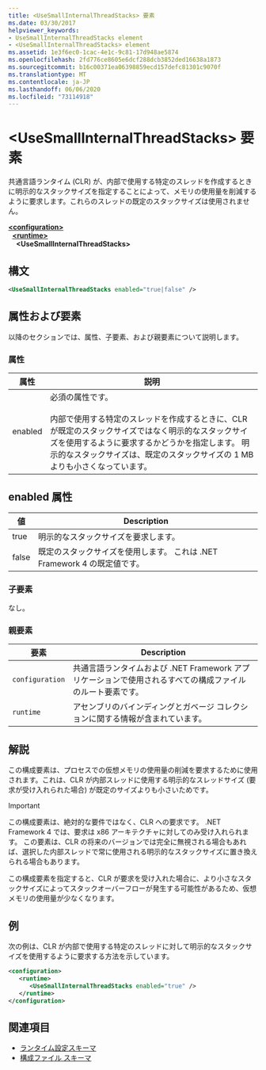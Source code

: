 ```yaml
---
title: <UseSmallInternalThreadStacks> 要素
ms.date: 03/30/2017
helpviewer_keywords:
- UseSmallInternalThreadStacks element
- <UseSmallInternalThreadStacks> element
ms.assetid: 1e3f6ec0-1cac-4e1c-9c81-17d948ae5874
ms.openlocfilehash: 2fd776ce8605e6dcf288dcb3852ded16638a1873
ms.sourcegitcommit: b16c00371ea06398859ecd157defc81301c9070f
ms.translationtype: MT
ms.contentlocale: ja-JP
ms.lasthandoff: 06/06/2020
ms.locfileid: "73114918"
---
```

# <a name="usesmallinternalthreadstacks-element"></a>\<UseSmallInternalThreadStacks> 要素
共通言語ランタイム (CLR) が、内部で使用する特定のスレッドを作成するときに明示的なスタックサイズを指定することによって、メモリの使用量を削減するように要求します。これらのスレッドの既定のスタックサイズは使用されません。  
  
[**\<configuration>**](../configuration-element.md)\
&nbsp;&nbsp;[**\<runtime>**](runtime-element.md)\
&nbsp;&nbsp;&nbsp;&nbsp;**\<UseSmallInternalThreadStacks>**  
  
## <a name="syntax"></a>構文  
  
```xml  
<UseSmallInternalThreadStacks enabled="true|false" />  
```  
  
## <a name="attributes-and-elements"></a>属性および要素  
 以降のセクションでは、属性、子要素、および親要素について説明します。  
  
### <a name="attributes"></a>属性  
  
|属性|説明|  
|---------------|-----------------|  
|enabled|必須の属性です。<br /><br /> 内部で使用する特定のスレッドを作成するときに、CLR が既定のスタックサイズではなく明示的なスタックサイズを使用するように要求するかどうかを指定します。 明示的なスタックサイズは、既定のスタックサイズの 1 MB よりも小さくなっています。|  
  
## <a name="enabled-attribute"></a>enabled 属性  
  
|値|Description|  
|-----------|-----------------|  
|true|明示的なスタックサイズを要求します。|  
|false|既定のスタックサイズを使用します。 これは .NET Framework 4 の既定値です。|  
  
### <a name="child-elements"></a>子要素  
 なし。  
  
### <a name="parent-elements"></a>親要素  
  
|要素|Description|  
|-------------|-----------------|  
|`configuration`|共通言語ランタイムおよび .NET Framework アプリケーションで使用されるすべての構成ファイルのルート要素です。|  
|`runtime`|アセンブリのバインディングとガベージ コレクションに関する情報が含まれています。|  
  
## <a name="remarks"></a>解説  
 この構成要素は、プロセスでの仮想メモリの使用量の削減を要求するために使用されます。これは、CLR が内部スレッドに使用する明示的なスレッドサイズ (要求が受け入れられた場合) が既定のサイズよりも小さいためです。  
  
> [!IMPORTANT]
> この構成要素は、絶対的な要件ではなく、CLR への要求です。 .NET Framework 4 では、要求は x86 アーキテクチャに対してのみ受け入れられます。 この要素は、CLR の将来のバージョンでは完全に無視される場合もあれば、選択した内部スレッドで常に使用される明示的なスタックサイズに置き換えられる場合もあります。  
  
 この構成要素を指定すると、CLR が要求を受け入れた場合に、より小さなスタックサイズによってスタックオーバーフローが発生する可能性があるため、仮想メモリの使用量が少なくなります。  
  
## <a name="example"></a>例  
 次の例は、CLR が内部で使用する特定のスレッドに対して明示的なスタックサイズを使用するように要求する方法を示しています。  
  
```xml  
<configuration>  
   <runtime>  
      <UseSmallInternalThreadStacks enabled="true" />  
   </runtime>  
</configuration>  
```  
  
## <a name="see-also"></a>関連項目

- [ランタイム設定スキーマ](index.md)
- [構成ファイル スキーマ](../index.md)
